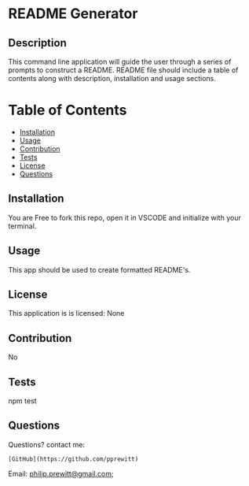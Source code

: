 
    
 
# README Generator  
    
 
 ## Description 
 This command line application will guide the user through a series of prompts to construct a README. README file should include a table of contents along with description, installation and usage sections. 
    
 
# Table of Contents 
- [Installation](#installation) 
- 
    [Usage](#usage) 
- [Contribution](#contribution) 
- 
    [Tests](#tests) 
- [License](#license) 
- [Questions](#questions) 
 
  
    
 
## Installation 
 You are Free to fork this repo, open it in VSCODE and initialize with your terminal. 
    
 
## Usage 
 This app should be used to create formatted README's.
    
 
## License 
 This application is is licensed: None
    
 
## Contribution 
 No 
    
 
## Tests 
 npm test 
    
 
## Questions 
 Questions? contact me: 
 
 
    [GitHub](https://github.com/pprewitt) 
 
 Email: [philip.prewitt@gmail.com](mailto:philip.prewitt@gmail.com); 